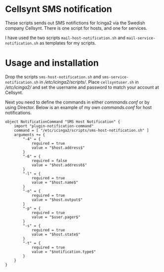 # Cellsynt SMS notification
These scripts sends out SMS notifictions for Icinga2 via the Swedish company
Cellsynt. There is one script for hosts, and one for services.

I have used the two scripts `mail-host-notification.sh` and `mail-service-notification.sh`
as templates for my scripts.

# Usage and installation
Drop the scripts `sms-host-notification.sh` and `sms-service-notification.sh` in */etc/icinga2/scripts/*.
Place `cellsyntuser.sh` in */etc/icinga2/* and set the username and password to match your account at
Cellsynt.

Next you need to define the commands in either *commands.conf* or by using Director. Below is an example of
my own *commands.conf* for host notifications.


```
object NotificationCommand "SMS Host Notification" {
    import "plugin-notification-command"
    command = [ "/etc/icinga2/scripts/sms-host-notification.sh" ]
    arguments += {
        "-4" = {
            required = true
            value = "$host.address$"
        }
        "-6" = {
            required = false
            value = "$host.address6$"
        }
        "-l" = {
            required = true
            value = "$host.name$"
        }
        "-o" = {
            required = true
            value = "$host.output$"
        }
        "-p" = {
            required = true
            value = "$user.pager$"
        }
        "-s" = {
            required = true
            value = "$host.state$"
        }
        "-t" = {
            required = true
            value = "$notification.type$"
        }
    }
}
```
